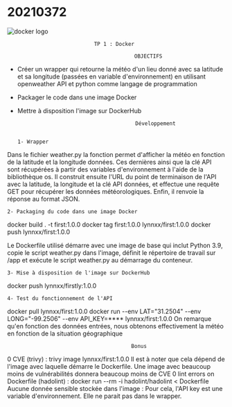 # 20210372
  <img src="https://d1.awsstatic.com/acs/characters/Logos/Docker-Logo_Horizontel_279x131.b8a5c41e56b77706656d61080f6a0217a3ba356d.png" alt="docker logo" />

                                                  
                                TP 1 : Docker
    
                                             OBJECTIFS

- Créer un wrapper qui retourne la météo d'un lieu donné avec sa latitude et sa longitude
(passées en variable d'environnement) en utilisant openweather API et python comme langage de programmation 
- Packager le code dans une image Docker
- Mettre à disposition l'image sur DockerHub

                                            Développement  
                              
                              
      1- Wrapper

Dans le fichier weather.py la fonction permet d'afficher la météo en fonction de la latitude et la longitude données.  Ces dernières ainsi que la clé API sont récupérées à partir des variables d'environnement à l'aide de la bibliothèque os. Il construit ensuite l'URL du point de terminaison de l'API avec la latitude, la longitude et la clé API données, et effectue une requête GET pour récupérer les données météorologiques. Enfin, il renvoie la réponse au format JSON.
  
 
    2- Packaging du code dans une image Docker

  docker build . -t first:1.0.0
  docker tag first:1.0.0 lynnxx/first:1.0.0
  docker push lynnxx/first:1.0.0

Le Dockerfile utilisé démarre avec une image de base qui inclut Python 3.9, copie le script weather.py dans l'image, définit le répertoire de travail sur   /app et exécute le script weather.py au démarrage du conteneur.


    3- Mise à disposition de l'image sur DockerHub
docker push lynnxx/firstly:1.0.0


    4- Test du fonctionnement de l'API
docker pull lynnxx/first:1.0.0 
docker run --env LAT="31.2504" --env LONG="-99.2506" --env API_KEY=**** lynnxx/first:1.0.0
On remarque qu'en fonction des données entrées, nous obtenons effectivement la météo en fonction de la situation géographique


                                            Bonus


0 CVE (trivy) : trivy image lynnxx/first:1.0.0
Il est à noter que cela dépend de l'image avec laquelle démarre le Dockerfile. Une image avec beaucoup moins de vulnérabilités donnera beaucoup moins de CVE
0 lint errors on Dockerfile (hadolint) : docker run --rm -i hadolint/hadolint < Dockerfile
Aucune donnée sensible stockée dans l'image : Pour cela, l'API key est une variable d'environnement. Elle ne parait pas dans le wrapper.


